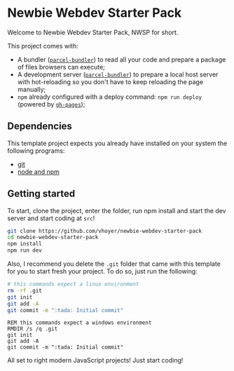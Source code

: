 Newbie Webdev Starter Pack
==========================

Welcome to Newbie Webdev Starter Pack, NWSP for short.

This project comes with:

- A bundler ([`parcel-bundler`](https://parceljs.org/)) to read all your code and prepare a package of files browsers can execute;
- A development server ([`parcel-bundler`](https://parceljs.org/)) to prepare a local host server with hot-reloading so you don't have to keep reloading the page manually;
- `npm` already configured with a deploy command: `npm run deploy` (powered by [`gh-pages`](https://www.npmjs.com/package/gh-pages));

Dependencies
------------

This template project expects you already have installed on your system the following programs:

- [git](https://git-scm.com)
- [node and npm](https://docs.npmjs.com/downloading-and-installing-node-js-and-npm)

Getting started
---------------

To start, clone the project, enter the folder, run npm install and start the dev server and start coding at `src`!

```bash
git clone https://github.com/vhoyer/newbie-webdev-starter-pack
cd newbie-webdev-starter-pack
npm install
npm run dev
```

Also, I recommend you delete the `.git` folder that came with this template for you to start fresh your project. To do so, just run the following:

```bash
# this commands expect a linux environment
rm -rf .git
git init
git add -A
git commit -m ":tada: Initial commit"
```

```dos
REM this commands expect a windows environment
RMDIR /s /q .git
git init
git add -A
git commit -m ":tada: Initial commit"
```

All set to right modern JavaScript projects! Just start coding!
